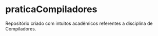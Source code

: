 # praticaCompiladores
Repositório criado com intuitos acadêmicos referentes a disciplina de Compiladores.
